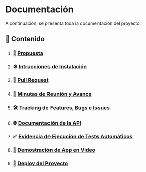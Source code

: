# **Documentación**

A continuación, se presenta toda la documentación del proyecto:

## 📌 Contenido

1. ### 📜 **[Propuesta](./proposal.md)**

2. ### ⚙️ **[Intrucciones de Instalación](./installation.md)**

3. ### 🔄 **[Pull Request](https://github.com/DSW-3k02-GGJM/TP-3k02-Berli-Gilardoni-Godoy-Jaca-Marquez-App/pull/10)**

4. ### 📝 **[Minutas de Reunión y Avance]()**

5. ### 🛠️ **[Tracking de Features, Bugs e Issues](https://github.com/DSW-3k02-GGJM/TP-3k02-Berli-Gilardoni-Godoy-Jaca-Marquez-App/issues?q=is%3Aissue)**

6. ### 🌐 **[Documentación de la API](./api/main/api.md)**

7. ### ✅ **[Evidencia de Ejecución de Tests Automáticos]()**

8. ### 🎥 **[Demostración de App en Video](https://drive.google.com/file/d/1V7XDtPzFNP-IRHC_MbFIxB4G2CH9TUK0/view)**

9. ### 🚀 **[Deploy del Proyecto]()**
